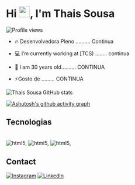 <h1 align="left">Hi <img src="https://raw.githubusercontent.com/kaueMarques/kaueMarques/master/hi.gif" height="30px">, I'm Thais Sousa</h1>
<p align="left"> <img src="https://komarev.com/ghpvc/?username=ThiagoSousaa&color=yellow" alt="Profile views" /> </p>

- 🔥 Desenvolvedora Pleno .......... Continua

- 💻 I’m currently working at [TCS) ........ continua

- 💬 I am 30 years old.......... CONTINUA

- ⚡Gosto de ......... CONTINUA

![Thais Sousa GitHub stats](https://github-readme-stats.vercel.app/api?username=thais-28&show_icons=true&theme=tokyonight)

[![Ashutosh's github activity graph](https://github-readme-activity-graph.vercel.app/graph?username=Thais-28&bg_color=3a3979&color=fbb7f6&line=8dceba&point=379bb3&area=true&hide_border=true)](https://github.com/ashutosh00710/github-readme-activity-graph)


## **Tecnologias**

<div style="display: inline_block"><br/>
   <img align="center" alt="html5," src="https://img.shields.io/badge/C%23-239120?style=for-the-badge&logo=c-sharp&logoColor=white"/>
   <img align="center" alt="html5," src="https://img.shields.io/badge/Java-ED8B00?style=for-the-badge&logo=openjdk&logoColor=white"/>
   <img align="center" alt="html5," src="https://img.shields.io/badge/Amazon_AWS-232F3E?style=for-the-badge&logo=amazon-aws&logoColor=white"/>  
</div>

## **Contact**

<!-- Links -->
[![Instagram](https://img.shields.io/badge/Instagram-E4405F?style=for-the-badge&logo=instagram&logoColor=white)](https://www.instagram.com/tha.s28/)
[![LinkedIn](https://img.shields.io/badge/LinkedIn-0077B5?style=for-the-badge&logo=linkedin&logoColor=white)]()


